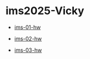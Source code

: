 # ims2025-Vicky

- [ims-01-hw](ims01-Vicky_2025_04_03_15_19_23)

- [ims-02-hw](ims-02-Vicky_2025_04_03_14_49_23)

- [ims-03-hw](star_copy_2025_04_09_22_27_35)
